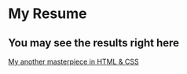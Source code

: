# My Resume

## You may see the results right here

[My another masterpiece in HTML & CSS](https://dmitriithebest.github.io/My-Project-resume/)
